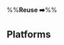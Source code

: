 <link rel="stylesheet" href="{{baseUrl}}/css/textbook.css">

<div class="website-content">

%%**Reuse :arrow_right:**%%

## Platforms

<div id="main">

<include src="what/embed.md" />

</div>

</div>
